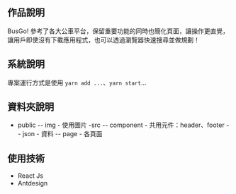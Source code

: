 ## 作品說明

BusGo! 參考了各大公車平台，保留重要功能的同時也簡化頁面，讓操作更直覺，讓用戶即使沒有下載應用程式，也可以透過瀏覽器快速搜尋並做規劃！

## 系統說明

專案運行方式是使用 `yarn add ...`、`yarn start`...


## 資料夾說明
- public
-- img - 使用圖片
-src
-- component - 共用元件：header、footer
-- json - 資料
-- page - 各頁面

## 使用技術

- React Js
- Antdesign
